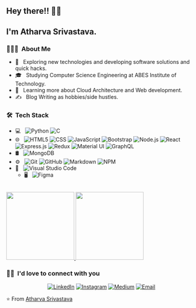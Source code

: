 
<h2> Hey there!! 👋👋</h2>
<h2>I'm Atharva Srivastava.</h2>

<h3> 👨🏻‍💻 &nbsp;About Me </h3>

- 🤔 &nbsp; Exploring new technologies and developing software solutions and quick hacks.
- 🎓 &nbsp; Studying Computer Science Engineering at ABES Institute of Technology.
- 🌱 &nbsp; Learning more about Cloud Architecture and Web development.
- ✍️ &nbsp; Blog Writing as hobbies/side hustles.

<h3> 🛠 &nbsp;Tech Stack</h3>

- 💻 &nbsp;
  ![Python](https://img.shields.io/badge/-Python-333333?style=flat&logo=python)
  ![C](https://img.shields.io/badge/c-%2300599C.svg?style=flat&logo=c&logoColor=white)
- 🌐 &nbsp;
  ![HTML5](https://img.shields.io/badge/-HTML5-333333?style=flat&logo=HTML5)
  ![CSS](https://img.shields.io/badge/-CSS-333333?style=flat&logo=CSS3&logoColor=1572B6)
  ![JavaScript](https://img.shields.io/badge/-JavaScript-333333?style=flat&logo=javascript)
  ![Bootstrap](https://img.shields.io/badge/-Bootstrap-333333?style=flat&logo=bootstrap&logoColor=563D7C)
  ![Node.js](https://img.shields.io/badge/-Node.js-333333?style=flat&logo=node.js)
  ![React](https://img.shields.io/badge/-React-333333?style=flat&logo=react)
  ![Express.js](https://img.shields.io/badge/express.js-%23404d59.svg?style=for-the-badge&logo=express&logoColor=%2361DAFB)
  ![Redux](https://img.shields.io/badge/redux-%23593d88.svg?style=for-the-badge&logo=redux&logoColor=white)
  ![Material UI](https://img.shields.io/badge/materialui-%230081CB.svg?style=for-the-badge&logo=material-ui&logoColor=white)
  ![GraphQL](https://img.shields.io/badge/-GraphQL-E10098?style=for-the-badge&logo=graphql&logoColor=white)
- 🛢 &nbsp;
  ![MongoDB](https://img.shields.io/badge/-MongoDB-333333?style=flat&logo=mongodb)
- ⚙️ &nbsp;
  ![Git](https://img.shields.io/badge/-Git-333333?style=flat&logo=git)
  ![GitHub](https://img.shields.io/badge/-GitHub-333333?style=flat&logo=github)
  ![Markdown](https://img.shields.io/badge/-Markdown-333333?style=flat&logo=markdown)
  ![NPM](https://img.shields.io/badge/NPM-333333?style=flat&logo=npm)
- 🔧 &nbsp;
  ![Visual Studio Code](https://img.shields.io/badge/-Visual%20Studio%20Code-333333?style=flat&logo=visual-studio-code&logoColor=007ACC)
  - 🖥 &nbsp;
  ![Figma](https://img.shields.io/badge/Figma-333333?style=flat&logo=figma&logoColor=orange)
  
<br/>

<a href="https://github.com/atharva162">
  <img height="180em" src="https://github-readme-stats.vercel.app/api?username=atharva162&theme=buefy&show_icons=true" />
  <img height="180em" src="https://github-readme-stats.vercel.app/api/top-langs/?username=atharva162&theme=buefy&layout=compact" />
</a>

<br/>

<h3> 🤝🏻 &nbsp;I'd love to connect with you </h3>

<p align="center">
<a href="https://www.linkedin.com/in/atharva-srivastava-991b4619a"><img alt="LinkedIn" src="https://img.shields.io/badge/LinkedIn-Atharva%20Srivastava-blue?style=flat-square&logo=linkedin"></a>
<a href="https://www.instagram.com/atharva.srivastava162/"><img alt="Instagram" src="https://img.shields.io/badge/Instagram-atharva162-blue?style=flat-square&logo=instagram"></a>
<a href="https://srivastava-atharva10.medium.com/"><img alt="Medium" src="https://img.shields.io/badge/Medium-Atharva%20Srivastava-blue?style=flat-square&logo=Medium&logoColor=white"></a>
<a href="mailto:srivastava.atharva10@gmail.com"><img alt="Email" src="https://img.shields.io/badge/Email-srivastava.atharva10@gmail.com-blue?style=flat-square&logo=gmail"></a>
</p>

⭐️ From [Atharva Srivastava](https://github.com/atharva162)
